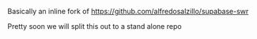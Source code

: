 Basically an inline fork of https://github.com/alfredosalzillo/supabase-swr

Pretty soon we will split this out to a stand alone repo
